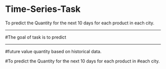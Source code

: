 # Time-Series-Task
To predict the Quantity for the next 10 days for each product in each city.

-----------
#The goal of task is to predict 

---

#future value quantity based on historical data.

#To predict the Quantity for the next 10 days for each product in
#each city.
